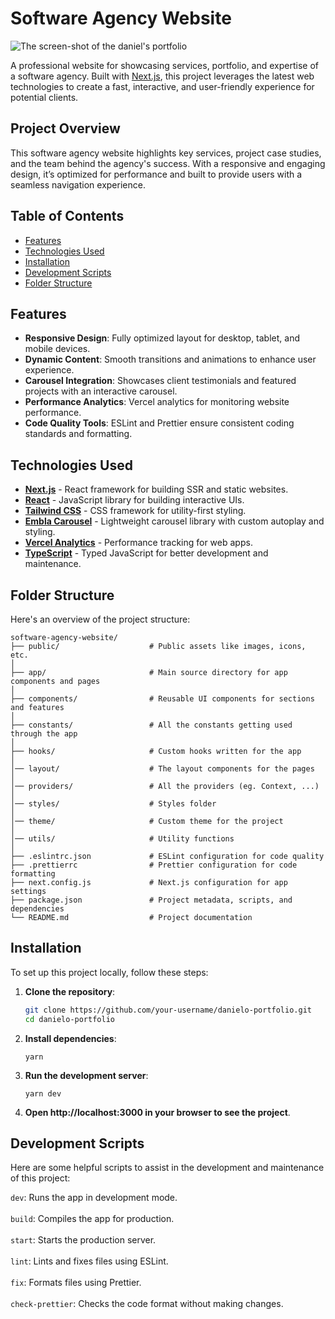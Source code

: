 # Software Agency Website

<img src="https://github.com/Danielkhakbaz/Danielo-Portfolio/blob/master/public/images/projects/software-agency-website/screen-shot.png" alt="The screen-shot of the daniel's portfolio" />

A professional website for showcasing services, portfolio, and expertise of a software agency. Built with [Next.js](https://nextjs.org/), this project leverages the latest web technologies to create a fast, interactive, and user-friendly experience for potential clients.

## Project Overview

This software agency website highlights key services, project case studies, and the team behind the agency's success. With a responsive and engaging design, it’s optimized for performance and built to provide users with a seamless navigation experience.

## Table of Contents

- [Features](#features)
- [Technologies Used](#technologies-used)
- [Installation](#installation)
- [Development Scripts](#development-scripts)
- [Folder Structure](#folder-structure)

## Features

- **Responsive Design**: Fully optimized layout for desktop, tablet, and mobile devices.
- **Dynamic Content**: Smooth transitions and animations to enhance user experience.
- **Carousel Integration**: Showcases client testimonials and featured projects with an interactive carousel.
- **Performance Analytics**: Vercel analytics for monitoring website performance.
- **Code Quality Tools**: ESLint and Prettier ensure consistent coding standards and formatting.

## Technologies Used

- **[Next.js](https://nextjs.org/)** - React framework for building SSR and static websites.
- **[React](https://reactjs.org/)** - JavaScript library for building interactive UIs.
- **[Tailwind CSS](https://tailwindcss.com/)** - CSS framework for utility-first styling.
- **[Embla Carousel](https://www.embla-carousel.com/)** - Lightweight carousel library with custom autoplay and styling.
- **[Vercel Analytics](https://vercel.com/docs/concepts/analytics)** - Performance tracking for web apps.
- **[TypeScript](https://www.typescriptlang.org/)** - Typed JavaScript for better development and maintenance.

## Folder Structure

Here's an overview of the project structure:

```plaintext
software-agency-website/
├── public/                    # Public assets like images, icons, etc.
│
├── app/                       # Main source directory for app components and pages
│
├── components/                # Reusable UI components for sections and features
│
├── constants/                 # All the constants getting used through the app
│
├── hooks/                     # Custom hooks written for the app
│
│── layout/                    # The layout components for the pages
│
│── providers/                 # All the providers (eg. Context, ...)
│
│── styles/                    # Styles folder
│
│── theme/                     # Custom theme for the project
│
│── utils/                     # Utility functions
│
├── .eslintrc.json             # ESLint configuration for code quality
├── .prettierrc                # Prettier configuration for code formatting
├── next.config.js             # Next.js configuration for app settings
├── package.json               # Project metadata, scripts, and dependencies
└── README.md                  # Project documentation
```

## Installation

To set up this project locally, follow these steps:

1. **Clone the repository**:
   ```bash
   git clone https://github.com/your-username/danielo-portfolio.git
   cd danielo-portfolio

2. **Install dependencies**:
   ```tsx
   yarn

3. **Run the development server**:
   ```tsx
   yarn dev

4. **Open http://localhost:3000 in your browser to see the project**.

## Development Scripts

Here are some helpful scripts to assist in the development and maintenance of this project:

```dev```: Runs the app in development mode. <br/><br/>
```build```: Compiles the app for production. <br/><br/>
```start```: Starts the production server. <br/><br/>
```lint```: Lints and fixes files using ESLint. <br/><br/>
```fix```: Formats files using Prettier. <br/><br/>
```check-prettier```: Checks the code format without making changes.
